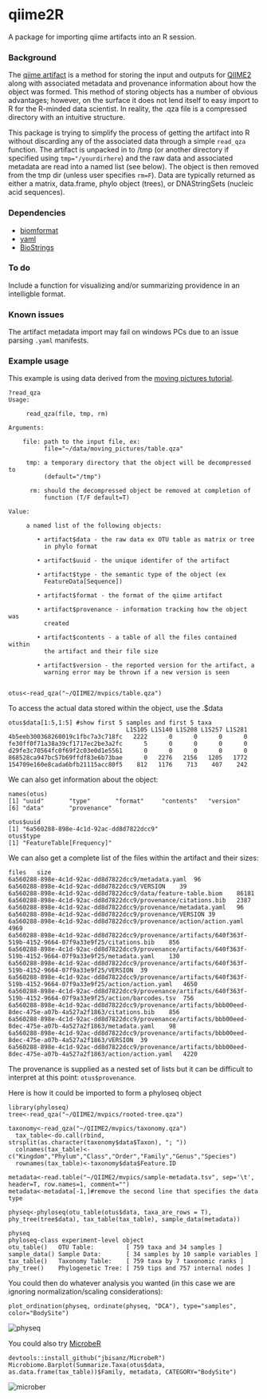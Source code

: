 # qiime2R
A package for importing qiime artifacts into an R session.

### Background
The [qiime artifact](https://docs.qiime2.org/2018.4/concepts/#data-files-qiime-2-artifacts) is a method for storing the input and outputs for [QIIME2](https://qiime2.org/) along with associated metadata and provenance information about how the object was formed. This method of storing objects has a number of obvious advantages; however, on the surface it does not lend itself to easy import to R for the R-minded data scientist. In reality, the .qza file is a compressed directory with an intuitive structure. 

This package is trying to simplify the process of getting the artifact into R without discarding any of the associated data through a simple `read_qza` function. The artifact is unpacked in to /tmp (or another directory if specified using `tmp="/yourdirhere`) and the raw data and associated metadata are read into a named list (see below). The object is then removed from the tmp dir (unless user specifies `rm=F`). Data are typically returned as either a matrix, data.frame, phylo object (trees), or DNAStringSets (nucleic acid sequences).

### Dependencies
* [biomformat](https://www.bioconductor.org/packages/release/bioc/html/biomformat.html)
* [yaml](https://cran.r-project.org/web/packages/yaml/index.html)
* [BioStrings](https://bioconductor.org/packages/release/bioc/html/Biostrings.html)

### To do
Include a function for visualizing and/or summarizing providence in an intelligble format.

### Known issues
The artifact metadata import may fail on windows PCs due to an issue parsing `.yaml` manifests.

### Example usage

This example is using data derived from the [moving pictures tutorial](https://docs.qiime2.org/2018.4/tutorials/moving-pictures/).
```
?read_qza
Usage:

     read_qza(file, tmp, rm)
     
Arguments:

    file: path to the input file, ex:
          file="~/data/moving_pictures/table.qza"

     tmp: a temporary directory that the object will be decompressed to
          (default="/tmp")

      rm: should the decompressed object be removed at completion of
          function (T/F default=T)

Value:

     a named list of the following objects:

        • artifact$data - the raw data ex OTU table as matrix or tree
          in phylo format

        • artifact$uuid - the unique identifer of the artifact

        • artifact$type - the semantic type of the object (ex
          FeatureData[Sequence])

        • artifact$format - the format of the qiime artifact

        • artifact$provenance - information tracking how the object was
          created

        • artifact$contents - a table of all the files contained within
          the artifact and their file size

        • artifact$version - the reported version for the artifact, a
          warning error may be thrown if a new version is seen


```

```
otus<-read_qza("~/QIIME2/mvpics/table.qza")
```

To access the actual data stored within the object, use the .$data

```
otus$data[1:5,1:5] #show first 5 samples and first 5 taxa
                                 L1S105 L1S140 L1S208 L1S257 L1S281
4b5eeb300368260019c1fbc7a3c718fc   2222      0      0      0      0
fe30ff0f71a38a39cf1717ec2be3a2fc      5      0      0      0      0
d29fe3c70564fc0f69f2c03e0d1e5561      0      0      0      0      0
868528ca947bc57b69ffdf83e6b73bae      0   2276   2156   1205   1772
154709e160e8cada6bfb21115acc80f5    812   1176    713    407    242
```

We can also get information about the object:
```
names(otus)
[1] "uuid"       "type"       "format"     "contents"   "version"   
[6] "data"       "provenance"
```

```
otus$uuid
[1] "6a560288-898e-4c1d-92ac-dd8d7822dcc9"
otus$type
[1] "FeatureTable[Frequency]"
```

We can also get a complete list of the files within the artifact and their sizes:
```
files	size
6a560288-898e-4c1d-92ac-dd8d7822dcc9/metadata.yaml	96
6a560288-898e-4c1d-92ac-dd8d7822dcc9/VERSION	39
6a560288-898e-4c1d-92ac-dd8d7822dcc9/data/feature-table.biom	86181
6a560288-898e-4c1d-92ac-dd8d7822dcc9/provenance/citations.bib	2387
6a560288-898e-4c1d-92ac-dd8d7822dcc9/provenance/metadata.yaml	96
6a560288-898e-4c1d-92ac-dd8d7822dcc9/provenance/VERSION	39
6a560288-898e-4c1d-92ac-dd8d7822dcc9/provenance/action/action.yaml	4969
6a560288-898e-4c1d-92ac-dd8d7822dcc9/provenance/artifacts/640f363f-519b-4152-9664-07f9a33e9f25/citations.bib	856
6a560288-898e-4c1d-92ac-dd8d7822dcc9/provenance/artifacts/640f363f-519b-4152-9664-07f9a33e9f25/metadata.yaml	130
6a560288-898e-4c1d-92ac-dd8d7822dcc9/provenance/artifacts/640f363f-519b-4152-9664-07f9a33e9f25/VERSION	39
6a560288-898e-4c1d-92ac-dd8d7822dcc9/provenance/artifacts/640f363f-519b-4152-9664-07f9a33e9f25/action/action.yaml	4650
6a560288-898e-4c1d-92ac-dd8d7822dcc9/provenance/artifacts/640f363f-519b-4152-9664-07f9a33e9f25/action/barcodes.tsv	756
6a560288-898e-4c1d-92ac-dd8d7822dcc9/provenance/artifacts/bbb00eed-8dec-475e-a07b-4a527a2f1863/citations.bib	856
6a560288-898e-4c1d-92ac-dd8d7822dcc9/provenance/artifacts/bbb00eed-8dec-475e-a07b-4a527a2f1863/metadata.yaml	98
6a560288-898e-4c1d-92ac-dd8d7822dcc9/provenance/artifacts/bbb00eed-8dec-475e-a07b-4a527a2f1863/VERSION	39
6a560288-898e-4c1d-92ac-dd8d7822dcc9/provenance/artifacts/bbb00eed-8dec-475e-a07b-4a527a2f1863/action/action.yaml	4220
```
The provenance is supplied as a nested set of lists but it can be difficult to interpret at this point: `otus$provenance`.

Here is how it could be imported to form a phyloseq object
```
library(phyloseq)
tree<-read_qza("~/QIIME2/mvpics/rooted-tree.qza")

taxonomy<-read_qza("~/QIIME2/mvpics/taxonomy.qza")
  tax_table<-do.call(rbind, strsplit(as.character(taxonomy$data$Taxon), "; "))
  colnames(tax_table)<-c("Kingdom","Phylum","Class","Order","Family","Genus","Species")
  rownames(tax_table)<-taxonomy$data$Feature.ID
  
metadata<-read.table("~/QIIME2/mvpics/sample-metadata.tsv", sep='\t', header=T, row.names=1, comment="")
metadata<-metadata[-1,]#remove the second line that specifies the data type

physeq<-phyloseq(otu_table(otus$data, taxa_are_rows = T), phy_tree(tree$data), tax_table(tax_table), sample_data(metadata))

physeq
phyloseq-class experiment-level object
otu_table()   OTU Table:         [ 759 taxa and 34 samples ]
sample_data() Sample Data:       [ 34 samples by 10 sample variables ]
tax_table()   Taxonomy Table:    [ 759 taxa by 7 taxonomic ranks ]
phy_tree()    Phylogenetic Tree: [ 759 tips and 757 internal nodes ]
```

You could then do whatever analysis you wanted (in this case we are ignoring normalization/scaling considerations):
```
plot_ordination(physeq, ordinate(physeq, "DCA"), type="samples", color="BodySite")
```
![physeq](https://github.com/jbisanz/qiime2R/raw/master/images/physeq.png)

You could also try [MicrobeR](https://github.com/jbisanz/MicrobeR)
```
devtools::install_github("jbisanz/MicrobeR")
Microbiome.Barplot(Summarize.Taxa(otus$data, as.data.frame(tax_table))$Family, metadata, CATEGORY="BodySite")
```
![microber](https://github.com/jbisanz/qiime2R/raw/master/images/microber.png)
